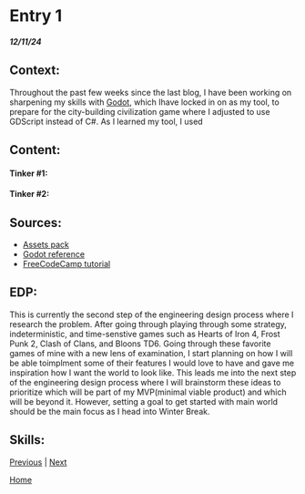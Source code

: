 # Entry 1
##### 12/11/24

## **Context**:
Throughout the past few weeks since the last blog, I have been working on sharpening my skills with [Godot](https://godotengine.org/), which Ihave locked in on as my tool, to prepare for the city-building civilization game where I adjusted to use GDScript instead of C#. As I learned my tool, I used 

## **Content**:

#### **Tinker #1**:



#### **Tinker #2**:



## **Sources**:

* [Assets pack](https://ansimuz.itch.io/sunny-land-pixel-game-art)
* [Godot reference](https://docs.godotengine.org/en/stable/tutorials/scripting/gdscript/gdscript_basics.html)
* [FreeCodeCamp tutorial](https://www.youtube.com/watch?v=S8lMTwSRoRg&t=2496s)

## **EDP**:

This is currently the second step of the engineering design process where I research the problem. After going through playing through some strategy, indeterministic, and time-senstive games such as Hearts of Iron 4, Frost Punk 2, Clash of Clans, and Bloons TD6. Going through these favorite games of mine with a new lens of examination, I start planning on how I will be able toimplment some of their features I would love to have and gave me inspiration how I want the world to look like. This leads me into the next step of the engineering design process where I will brainstorm these ideas to prioritize which will be part of my MVP(minimal viable product) and which will be beyond it. However, setting a goal to get started with main world should be the main focus as I head into Winter Break.


## **Skills**:




[Previous](entry01.md) | [Next](entry03.md)

[Home](../README.md)
